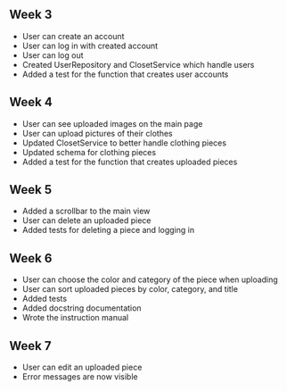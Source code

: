 ## Week 3

- User can create an account
- User can log in with created account
- User can log out
- Created UserRepository and ClosetService which handle users
- Added a test for the function that creates user accounts

## Week 4
- User can see uploaded images on the main page
- User can upload pictures of their clothes
- Updated ClosetService to better handle clothing pieces
- Updated schema for clothing pieces
- Added a test for the function that creates uploaded pieces

## Week 5
- Added a scrollbar to the main view
- User can delete an uploaded piece
- Added tests for deleting a piece and logging in

## Week 6
- User can choose the color and category of the piece when uploading
- User can sort uploaded pieces by color, category, and title
- Added tests
- Added docstring documentation
- Wrote the instruction manual

## Week 7
- User can edit an uploaded piece
- Error messages are now visible
